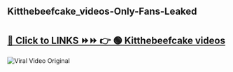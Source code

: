 
 ## Kitthebeefcake_videos-Only-Fans-Leaked

# <h2><a href="https://clipsfans.com/Kitthebeefcake_videos&ref=git">🔗 Click to LINKS ⏩⏩ 👉 🟢 Kitthebeefcake videos </a></h2>

<a href="https://clipsfans.com/Kitthebeefcake_videos&ref=git" rel="nofollow" data-target="animated-image.originalLink"><img src="https://i.ibb.co.com/xMMVF88/686577567.gif" alt="Viral Video Original" style="max-width: 100%; display: inline-block;" data-target="animated-image.originalImage"></a>
